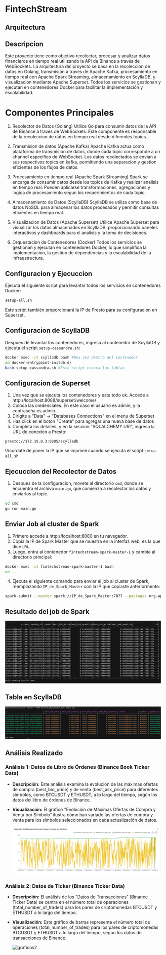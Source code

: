 # FintechStream

## Arquitectura

## Descripcion

Este proyecto tiene como objetivo recolectar, procesar y analizar datos financieros en tiempo real utilizando la API de Binance a través de WebSockets. La arquitectura del proyecto se basa en la recolección de datos en Golang, transmisión a través de Apache Kafka, procesamiento en tiempo real con Apache Spark Streaming, almacenamiento en ScyllaDB, y visualización mediante Apache Superset. Todos los servicios se gestionan y ejecutan en contenedores Docker para facilitar la implementación y escalabilidad.

# Componentes Principales

1. Recolector de Datos (Golang)
Utilice Go para consumir datos de la API de Binance a traves de WebSockets. Este componente es responsable de la recoleccion de datos en tiempo real desde diferentes topics.

2. Transmision de datos (Apache Kafka)
Apache Kafka actua como plataforma de transmision de datos, donde cada topic corresponde a un channel especifico de WebSocket. Los datos recolectados se envian a sus respectivos topics en kafka, permitiendo una separacion y gestion eficientes de los flujos de datos.

3. Procesamiento en tiempo real (Apache Spark Streaming)
Spark se encarga de consumir datos desde los topics de Kafka y realizar analisis en tiempo real. Pueden aplicarse transformaciones, agregaciones y logica de procesamiento segun los requerimientos de cada topic.

4. Almacenamiento de Datos (ScyllaDB)
ScyllaDB se utiliza como base de datos NoSQL para almacenar los datos procesados y permitir consultas eficientes en tiempo real.

5. Visualizacion de Datos (Apache Superset)
Utilice Apache Superset para visualizar los datos almacenados en ScyllaDB, proporcionando paneles interactivos y dashboards para el analisis y la toma de decisiones.

6. Orquestacion de Contenedores (Docker)
Todos los servicios se gestionan y ejecutan en contenedores Docker, lo que simplifica la implementacion, la gestion de dependencias y la escalabilidad de la infraestructura.

## Configuracion y Ejecuccion

Ejecuta el siguiente script para levantar todos los servicios en contenedores Docker:
```bash
setup-all.sh
```
Este script también proporcionará la IP de Presto para su configuración en Superset.

## Configuracion de ScyllaDB
Despues de levantar los contenedores, ingresa al contenedor de ScyllaDB y ejecuta el script `setup-cassandra.sh`:
```bash
docker exec -it scylladb bash #Una vez dentro del contenedor
cd docker-entrypoint-initdb.d/
bash setup-cassandra.sh #Este script creara las tablas
```

## Configuracion de Superset
1. Una vez que se ejecuta los contenedores y esta todo ok. Accede a http://localhost:8088/superset/welcome/
2. Coloca las credenciales. En este caso el usuario es admin, y la contraseña es admin.
3. Dirigite a "Data" -> "Databases Connections" en el menu de Superset
4. Haz click en el boton "Create" para agregar una nueva base de datos
5. Completa los detalles, y en la seccion "SQLALCHEMY URI", ingresa la URL de conexion a Presto:
```
presto://172.19.0.3:8085/scylladb
```
!Acordate de poner la IP que se imprime cuando se ejecuta el script `setup-all.sh`

## Ejecuccion del Recolector de Datos
1. Despues de la configuracion, movete al directorio `cmd`, donde se encuentra el archivo `main.go`, que comienza a recolectar los datos y enviarlos al topic.
```bash
cd cmd
go run main.go
```

## Enviar Job al cluster de Spark
1. Primero accede a http://localhost:8080 en tu navegador.
2. Copia la IP de Spark Master que se muestra en la interfaz web, es la que dice `URL`.
3. Luego, entra al contenedor `fintechstream-spark-master-1` y cambia al directorio principal:
```bash
docker exec -it fintechstream-spark-master-1 bash
cd ..
```
4. Ejecuta el siguiente comando para enviar el job al cluster de Spark, reemplazando `IP_de_Spark_Master` con la IP que copiaste anteriormente:
```bash
spark-submit --master spark://IP_de_Spark_Master:7077 --packages org.apache.spark:spark-sql-kafka-0-10_2.12:3.1.3,com.datastax.spark:spark-cassandra-connector_2.12:3.0.0 data_pipeline/scripts/spark_kafka_connection.py
```

## Resultado del job de Spark
![resultado](/images/job_result.png)

## Tabla en ScyllaDB
![tabla](/images/table_scylladb.png)

## Análisis Realizado

### Análisis 1: Datos de Libro de Órdenes (Binance Book Ticker Data)
- **Descripción:** Este análisis examina la evolución de las máximas ofertas de compra (best_bid_price) y de venta (best_ask_price) para diferentes símbolos, como BTCUSDT y ETHUSDT, a lo largo del tiempo, según los datos del libro de órdenes de Binance.

- **Visualización:** El gráfico "Evolución de Máximas Ofertas de Compra y Venta por Símbolo" ilustra cómo han variado las ofertas de compra y venta para los símbolos seleccionados en cada actualización de datos.

    ![grafico1](/images/Evolución%20de%20Máximas%20Ofertas%20de%20Compra%20y%20Venta%20por%20Símbolo.png)

### Análisis 2: Datos de Ticker (Binance Ticker Data)
- **Descripción:** El análisis de los "Datos de Transacciones" (Binance Ticker Data) se centra en el número total de operaciones (total_number_of_trades) para los pares de criptomonedas BTCUSDT y ETHUSDT a lo largo del tiempo.

- **Visualización:** Este gráfico de barras representa el número total de operaciones (total_number_of_trades) para los pares de criptomonedas BTCUSDT y ETHUSDT a lo largo del tiempo, según los datos de transacciones de Binance.

    ![graficos2](/images/número%20total%20de%20operaciones.png)